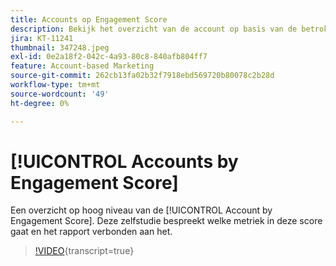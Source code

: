 ```yaml
---
title: Accounts op Engagement Score
description: Bekijk het overzicht van de account op basis van de betrokkenheidsscore. Leer welke metriek in deze score en het rapport verbonden aan het gaat.
jira: KT-11241
thumbnail: 347248.jpeg
exl-id: 0e2a18f2-042c-4a93-80c8-840afb804ff7
feature: Account-based Marketing
source-git-commit: 262cb13fa02b32f7918ebd569720b80078c2b28d
workflow-type: tm+mt
source-wordcount: '49'
ht-degree: 0%

---
```


# [!UICONTROL Accounts by Engagement Score]

Een overzicht op hoog niveau van de [!UICONTROL Account by Engagement Score].  Deze zelfstudie bespreekt welke metriek in deze score gaat en het rapport verbonden aan het.

>[!VIDEO](https://video.tv.adobe.com/v/347248/?learn=on){transcript=true}
